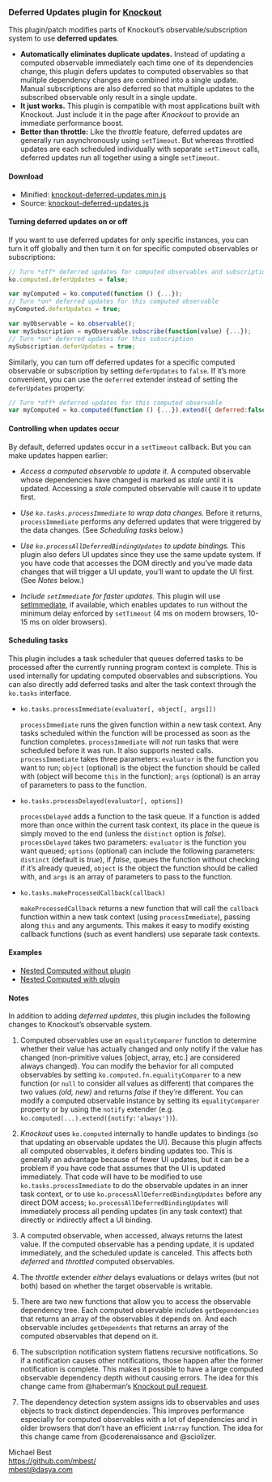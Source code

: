 ### **Deferred Updates** plugin for [Knockout](http://knockoutjs.com/)

This plugin/patch modifies parts of Knockout’s observable/subscription system to use **deferred updates**.

* **Automatically eliminates duplicate updates.** Instead of updating a computed observable immediately each time one of its dependencies change, this plugin defers updates to computed observables so that mulitple dependency changes are combined into a single update. Manual subscriptions are also deferred so that multiple updates to the subscribed observable only result in a single update.
* **It just works.** This plugin is compatible with most applications built with Knockout. Just include it in the page after *Knockout* to provide an immediate performance boost.
* **Better than throttle:** Like the *throttle* feature, deferred updates are generally run asynchronously using `setTimeout`. But whereas throttled updates are each scheduled individually with separate `setTimeout` calls, deferred updates run all together using a single `setTimeout`.

#### Download

* Minified: [knockout-deferred-updates.min.js](http://mbest.github.io/knockout-deferred-updates/knockout-deferred-updates.min.js)
* Source: [knockout-deferred-updates.js](http://mbest.github.io/knockout-deferred-updates/knockout-deferred-updates.js)

#### Turning deferred updates on or off

If you want to use deferred updates for only specific instances, you can turn it off globally and then turn it on for specific computed observables or subscriptions:

```javascript
// Turn *off* deferred updates for computed observables and subscriptions
ko.computed.deferUpdates = false;

var myComputed = ko.computed(function () {...});
// Turn *on* deferred updates for this computed observable
myComputed.deferUpdates = true;

var myObservable = ko.observable();
var mySubscription = myObservable.subscribe(function(value) {...});
// Turn *on* deferred updates for this subscription
mySubscription.deferUpdates = true;
```

Similarly, you can turn off deferred updates for a specific computed observable or subscription by setting `deferUpdates` to `false`. If it’s more convenient, you can use the `deferred` extender instead of setting the `deferUpdates` property:

```javascript
// Turn *off* deferred updates for this computed observable
var myComputed = ko.computed(function () {...}).extend({ deferred:false });
```

#### Controlling when updates occur

By default, deferred updates occur in a `setTimeout` callback. But you can make updates happen earlier:

   * *Access a computed observable to update it.* A computed observable whose dependencies have changed is marked as *stale* until it is updated. Accessing a *stale* computed observable will cause it to update first.

   * *Use `ko.tasks.processImmediate` to wrap data changes.* Before it returns, `processImmediate` performs any deferred updates that were triggered by the data changes. (See *Scheduling tasks* below.)

   * *Use `ko.processAllDeferredBindingUpdates` to update bindings.* This plugin also defers UI updates since they use the same update system. If you have code that accesses the DOM directly and you’ve made data changes that will trigger a UI update, you’ll want to update the UI first. (See *Notes* below.)

   * *Include `setImmediate` for faster updates.* This plugin will use [setImmediate](https://github.com/NobleJS/setImmediate), if available, which enables updates to run without the minimum delay enforced by `setTimeout` (4 ms on modern browsers, 10-15 ms on older browsers).

#### Scheduling tasks

This plugin includes a task scheduler that queues deferred tasks to be processed after the currently running program context is complete. This is used internally for updating computed observables and subscriptions. You can also directly add deferred tasks and alter the task context through the `ko.tasks` interface.

   * `ko.tasks.processImmediate(evaluator[, object[, args]])`

      `processImmediate` runs the given function within a new task context. Any tasks scheduled within the function will be processed as soon as the function completes. `processImmediate` will *not* run tasks that were scheduled before it was run. It also supports nested calls. `processImmediate` takes three parameters: `evaluator` is the function you want to run; `object` (optional) is the object the function should be called with (object will become `this` in the function); `args` (optional) is an array of parameters to pass to the function.

   * `ko.tasks.processDelayed(evaluator[, options])`

      `processDelayed` adds a function to the task queue. If a function is added more than once within the current task context, its place in the queue is simply moved to the end (unless the `distinct` option is *false*). `processDelayed` takes two parameters: `evaluator` is the function you want queued; `options` (optional) can include the following parameters: `distinct` (default is *true*), if *false*, queues the function without checking if it’s already queued, `object` is the object the function should be called with, and `args` is an array of parameters to pass to the function.

   * `ko.tasks.makeProcessedCallback(callback)`

      `makeProcessedCallback` returns a new function that will call the `callback` function within a new task context (using `processImmediate`), passing along `this` and any arguments. This makes it easy to modify existing callback functions (such as event handlers) use separate task contexts.

#### Examples

* [Nested Computed without plugin](http://mbest.github.io/knockout-deferred-updates/examples/nested-computed-noplugin.html)
* [Nested Computed with plugin](http://mbest.github.io/knockout-deferred-updates/examples/nested-computed-plugin.html)

#### Notes

In addition to adding *deferred updates*, this plugin includes the following changes to Knockout’s observable system.

1. Computed observables use an `equalityComparer` function to determine whether their value has actually changed and only notify if the value has changed (non-primitive values [object, array, etc.] are considered always changed). You can modify the behavior for all computed observables by setting `ko.computed.fn.equalityComparer` to a new function (or `null` to consider all values as different) that compares the two values *(old, new)* and returns *false* if they’re different. You can modify a computed observable instance by setting its `equalityComparer` property or by using the `notify` extender (e.g. `ko.computed(...).extend({notify:'always'})`).

2. *Knockout* uses `ko.computed` internally to handle updates to bindings (so that updating an observable updates the UI). Because this plugin affects all computed observables, it defers binding updates too. This is generally an advantage  because of fewer UI updates, but it can be a problem if you have code that assumes that the UI is updated immediately. That code will have to be modified to use `ko.tasks.processImmediate` to do the observable updates in an inner task context, or to use `ko.processAllDeferredBindingUpdates` before any direct DOM access; `ko.processAllDeferredBindingUpdates` will immediately process all pending updates (in any task context) that directly or indirectly affect a UI binding.

3. A computed observable, when accessed, always returns the latest value. If the computed observable has a pending update, it is updated immediately, and the scheduled update is canceled. This affects both *deferred* and *throttled* computed observables.

4. The *throttle* extender *either* delays evaluations or delays writes (but not both) based on whether the target observable is writable.

5. There are two new functions that allow you to access the observable dependency tree. Each computed observable includes `getDependencies` that returns an array of the observables it depends on. And each observable includes `getDependents` that returns an array of the computed observables that depend on it.

6. The subscription notification system flattens recursive notifications. So if a notification causes other notifications, those happen after the former notification is complete. This makes it possible to have a large computed observable dependency depth without causing errors. The idea for this change came from @haberman’s [Knockout pull request](https://github.com/knockout/knockout/pull/359).

7. The dependency detection system assigns ids to observables and uses objects to track distinct dependencies. This improves performance especially for computed observables with a lot of dependencies and in older browsers that don’t have an efficient `inArray` function. The idea for this change came from @coderenaissance and @sciolizer.

Michael Best<br>
https://github.com/mbest/<br>
mbest@dasya.com
